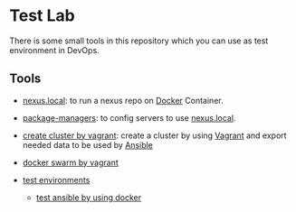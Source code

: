 # Test Lab
There is some small tools in this repository which you can use as test environment in DevOps.

## Tools
- [nexus.local](./nexus.local/README.md): to run a nexus repo on [Docker](https://www.docker.com/) Container.
- [package-managers](./configs/package-managers/): to config servers to use [nexus.local](./nexus.local/README.md).
- [create cluster by vagrant](./infrastructures/create-cluster-by-vagrant/README.md): create a cluster by using [Vagrant](https://www.vagrantup.com) and export needed data to be used by [Ansible](https://www.ansible.com)
- [docker swarm by vagrant](./configs/docker-swarm/README.md)

- [test environments](./test/)
    - [test ansible by using docker](./test/ansible-by-docker/README.md)
